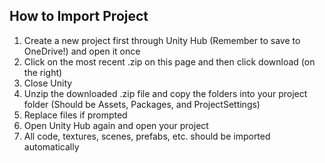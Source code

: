 ## How to Import Project
1. Create a new project first through Unity Hub (Remember to save to OneDrive!) and open it once
2. Click on the most recent .zip on this page and then click download (on the right)
3. Close Unity
4. Unzip the downloaded .zip file and copy the folders into your project folder (Should be Assets, Packages, and ProjectSettings)
5. Replace files if prompted
6. Open Unity Hub again and open your project
7. All code, textures, scenes, prefabs, etc. should be imported automatically
